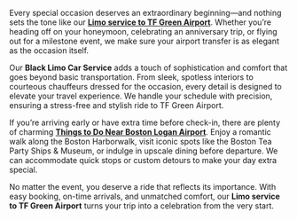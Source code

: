 <p><span style="font-weight: 400;">Every special occasion deserves an extraordinary beginning&mdash;and nothing sets the tone like our </span><a href="https://hayyatlimoservice.com/car-service-to-tf-green"><strong>Limo service to TF Green Airport</strong></a><span style="font-weight: 400;">. Whether you&rsquo;re heading off on your honeymoon, celebrating an anniversary trip, or flying out for a milestone event, we make sure your airport transfer is as elegant as the occasion itself.</span></p>
<p><span style="font-weight: 400;">Our </span><strong>Black Limo Car Service</strong><span style="font-weight: 400;"> adds a touch of sophistication and comfort that goes beyond basic transportation. From sleek, spotless interiors to courteous chauffeurs dressed for the occasion, every detail is designed to elevate your travel experience. We handle your schedule with precision, ensuring a stress-free and stylish ride to TF Green Airport.</span></p>
<p><span style="font-weight: 400;">If you&rsquo;re arriving early or have extra time before check-in, there are plenty of charming </span><a href="https://hayyatlimoservice.com/blog/things-to-do-near-boston-logan-airport-bos"><strong>Things to Do Near Boston Logan Airport</strong></a><span style="font-weight: 400;">. Enjoy a romantic walk along the Boston Harborwalk, visit iconic spots like the Boston Tea Party Ships &amp; Museum, or indulge in upscale dining before departure. We can accommodate quick stops or custom detours to make your day extra special.</span></p>
<p><span style="font-weight: 400;">No matter the event, you deserve a ride that reflects its importance. With easy booking, on-time arrivals, and unmatched comfort, our </span><strong>Limo service to TF Green Airport</strong><span style="font-weight: 400;"> turns your trip into a celebration from the very start.</span></p>
